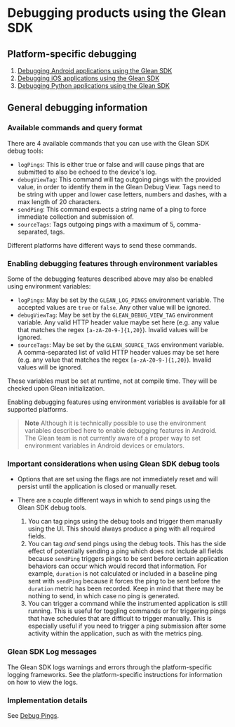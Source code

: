 # Debugging products using the Glean SDK

## Platform-specific debugging

1. [Debugging Android applications using the Glean SDK](android.md)
2. [Debugging iOS applications using the Glean SDK](ios.md)
3. [Debugging Python applications using the Glean SDK](python.md)

## General debugging information

### Available commands and query format

There are 4 available commands that you can use with the Glean SDK debug tools:

- `logPings`: This is either true or false and will cause pings that are submitted to also be echoed to the device's log.
- `debugViewTag`: This command will tag outgoing pings with the provided value, in order to identify them in the Glean Debug View. Tags need to be string with upper and lower case letters, numbers and dashes, with a max length of 20 characters.
- `sendPing`: This command expects a string name of a ping to force immediate collection and submission of.
- `sourceTags`: Tags outgoing pings with a maximum of 5, comma-separated, tags.

Different platforms have different ways to send these commands.

### Enabling debugging features through environment variables

Some of the debugging features described above may also be enabled using environment variables:

- `logPings`: May be set by the `GLEAN_LOG_PINGS` environment variable. The accepted values are
`true` or `false`. Any other value will be ignored.
- `debugViewTag`: May be set by the `GLEAN_DEBUG_VIEW_TAG` environment variable. Any valid HTTP header value maybe set here
(e.g. any value that matches the regex `[a-zA-Z0-9-]{1,20}`). Invalid values will be ignored.
- `sourceTags`: May be set by the `GLEAN_SOURCE_TAGS` environment variable. A comma-separated list of valid HTTP header values may be set here
(e.g. any value that matches the regex `[a-zA-Z0-9-]{1,20}`). Invalid values will be ignored.

These variables must be set at runtime, not at compile time. They will be checked upon Glean initialization.

Enabling debugging features using environment variables is available for all supported platforms.

> **Note** Although it is technically possible to use the environment variables described here to enable debugging features in Android. The Glean team is not currently aware of a proper way to set environment variables in Android devices or emulators.

### Important considerations when using Glean SDK debug tools

- Options that are set using the flags are not immediately reset and will persist until the application is closed or manually reset.

- There are a couple different ways in which to send pings using the Glean SDK debug tools.
    1. You can tag pings using the debug tools and trigger them manually using the UI.  This should always produce a ping with all required fields.
    2. You can tag _and_ send pings using the debug tools.  This has the side effect of potentially sending a ping which does not include all fields because `sendPing` triggers pings to be sent before certain application behaviors can occur which would record that information.  For example, `duration` is not calculated or included in a baseline ping sent with `sendPing` because it forces the ping to be sent before the `duration` metric has been recorded.  Keep in mind that there may be nothing to send, in which case no ping is generated.
    3. You can trigger a command while the instrumented application is still running.  This is useful for toggling commands or for triggering pings that have schedules that are difficult to trigger manually.  This is especially useful if you need to trigger a ping submission after some activity within the application, such as with the metrics ping.

### Glean SDK Log messages

The Glean SDK logs warnings and errors through the platform-specific logging frameworks.  See the platform-specific instructions for information on how to view the logs.

### Implementation details

See [Debug Pings](../../dev/core/internal/debug-pings.md).
